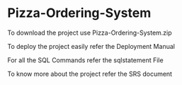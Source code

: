 # Pizza-Ordering-System


To download the project use Pizza-Ordering-System.zip


To deploy the project easily refer the Deployment Manual


For all the SQL Commands refer the sqlstatement File


To know more about the project refer the SRS document


